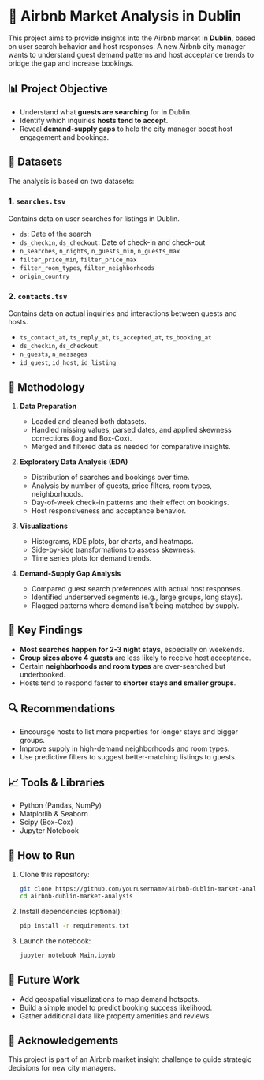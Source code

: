 # 🏡 Airbnb Market Analysis in Dublin

This project aims to provide insights into the Airbnb market in **Dublin**, based on user search behavior and host responses. A new Airbnb city manager wants to understand guest demand patterns and host acceptance trends to bridge the gap and increase bookings.

## 📊 Project Objective

- Understand what **guests are searching** for in Dublin.
- Identify which inquiries **hosts tend to accept**.
- Reveal **demand-supply gaps** to help the city manager boost host engagement and bookings.

## 📁 Datasets

The analysis is based on two datasets:

### 1. `searches.tsv`
Contains data on user searches for listings in Dublin.
- `ds`: Date of the search
- `ds_checkin`, `ds_checkout`: Date of check-in and check-out
- `n_searches`, `n_nights`, `n_guests_min`, `n_guests_max`
- `filter_price_min`, `filter_price_max`
- `filter_room_types`, `filter_neighborhoods`
- `origin_country`

### 2. `contacts.tsv`
Contains data on actual inquiries and interactions between guests and hosts.
- `ts_contact_at`, `ts_reply_at`, `ts_accepted_at`, `ts_booking_at`
- `ds_checkin`, `ds_checkout`
- `n_guests`, `n_messages`
- `id_guest`, `id_host`, `id_listing`

## 🧪 Methodology

1. **Data Preparation**
   - Loaded and cleaned both datasets.
   - Handled missing values, parsed dates, and applied skewness corrections (log and Box-Cox).
   - Merged and filtered data as needed for comparative insights.

2. **Exploratory Data Analysis (EDA)**
   - Distribution of searches and bookings over time.
   - Analysis by number of guests, price filters, room types, neighborhoods.
   - Day-of-week check-in patterns and their effect on bookings.
   - Host responsiveness and acceptance behavior.

3. **Visualizations**
   - Histograms, KDE plots, bar charts, and heatmaps.
   - Side-by-side transformations to assess skewness.
   - Time series plots for demand trends.

4. **Demand-Supply Gap Analysis**
   - Compared guest search preferences with actual host responses.
   - Identified underserved segments (e.g., large groups, long stays).
   - Flagged patterns where demand isn't being matched by supply.

## 📌 Key Findings

- **Most searches happen for 2-3 night stays**, especially on weekends.
- **Group sizes above 4 guests** are less likely to receive host acceptance.
- Certain **neighborhoods and room types** are over-searched but underbooked.
- Hosts tend to respond faster to **shorter stays and smaller groups**.

## 🔍 Recommendations

- Encourage hosts to list more properties for longer stays and bigger groups.
- Improve supply in high-demand neighborhoods and room types.
- Use predictive filters to suggest better-matching listings to guests.

## 📈 Tools & Libraries

- Python (Pandas, NumPy)
- Matplotlib & Seaborn
- Scipy (Box-Cox)
- Jupyter Notebook

## 📂 How to Run

1. Clone this repository:
   ```bash
   git clone https://github.com/yourusername/airbnb-dublin-market-analysis.git
   cd airbnb-dublin-market-analysis
   ```

2. Install dependencies (optional):
   ```bash
   pip install -r requirements.txt
   ```

3. Launch the notebook:
   ```bash
   jupyter notebook Main.ipynb
   ```

## 📩 Future Work

- Add geospatial visualizations to map demand hotspots.
- Build a simple model to predict booking success likelihood.
- Gather additional data like property amenities and reviews.

## 🙌 Acknowledgements

This project is part of an Airbnb market insight challenge to guide strategic decisions for new city managers.
